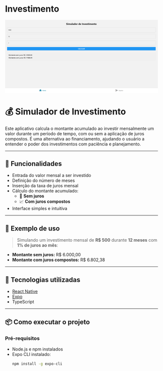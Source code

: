 # Investimento
![alt text](image.png)

# 💰 Simulador de Investimento

Este aplicativo calcula o montante acumulado ao investir mensalmente um valor durante um período de tempo, com ou sem a aplicação de juros compostos. É uma alternativa ao financiamento, ajudando o usuário a entender o poder dos investimentos com paciência e planejamento.

---

## 📱 Funcionalidades

- Entrada do valor mensal a ser investido
- Definição do número de meses
- Inserção da taxa de juros mensal
- Cálculo do montante acumulado:
  - 💸 **Sem juros**
  - 📈 **Com juros compostos**
- Interface simples e intuitiva

---

## 📸 Exemplo de uso

> Simulando um investimento mensal de **R$ 500** durante **12 meses** com **1% de juros ao mês**:

- **Montante sem juros:** R$ 6.000,00  
- **Montante com juros compostos:** R$ 6.802,38

---

## 🚀 Tecnologias utilizadas

- [React Native](https://reactnative.dev/)
- [Expo](https://expo.dev/)
- TypeScript

---

## 📦 Como executar o projeto

### Pré-requisitos

- Node.js e npm instalados
- Expo CLI instalado:
  ```bash
  npm install -g expo-cli
